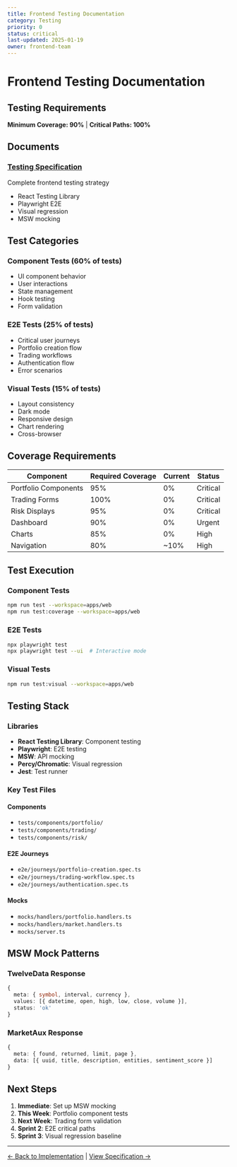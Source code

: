 ```yaml
---
title: Frontend Testing Documentation
category: Testing
priority: 0
status: critical
last-updated: 2025-01-19
owner: frontend-team
---
```


# Frontend Testing Documentation

##  Testing Requirements

**Minimum Coverage: 90%** | **Critical Paths: 100%**

## Documents

###  [Testing Specification](FRONTEND_TESTING.md)
Complete frontend testing strategy
- React Testing Library
- Playwright E2E
- Visual regression
- MSW mocking

## Test Categories

### Component Tests (60% of tests)
- UI component behavior
- User interactions
- State management
- Hook testing
- Form validation

### E2E Tests (25% of tests)
- Critical user journeys
- Portfolio creation flow
- Trading workflows
- Authentication flow
- Error scenarios

### Visual Tests (15% of tests)
- Layout consistency
- Dark mode
- Responsive design
- Chart rendering
- Cross-browser

## Coverage Requirements

| Component | Required Coverage | Current | Status |
|-----------|------------------|---------|--------|
| Portfolio Components | 95% | 0% |  Critical |
| Trading Forms | 100% | 0% |  Critical |
| Risk Displays | 95% | 0% |  Critical |
| Dashboard | 90% | 0% |  Urgent |
| Charts | 85% | 0% |  High |
| Navigation | 80% | ~10% |  High |

## Test Execution

### Component Tests
```bash
npm run test --workspace=apps/web
npm run test:coverage --workspace=apps/web
```

### E2E Tests
```bash
npx playwright test
npx playwright test --ui  # Interactive mode
```

### Visual Tests
```bash
npm run test:visual --workspace=apps/web
```

## Testing Stack

### Libraries
- **React Testing Library**: Component testing
- **Playwright**: E2E testing
- **MSW**: API mocking
- **Percy/Chromatic**: Visual regression
- **Jest**: Test runner

### Key Test Files

#### Components
- `tests/components/portfolio/`
- `tests/components/trading/`
- `tests/components/risk/`

#### E2E Journeys
- `e2e/journeys/portfolio-creation.spec.ts`
- `e2e/journeys/trading-workflow.spec.ts`
- `e2e/journeys/authentication.spec.ts`

#### Mocks
- `mocks/handlers/portfolio.handlers.ts`
- `mocks/handlers/market.handlers.ts`
- `mocks/server.ts`

## MSW Mock Patterns

### TwelveData Response
```typescript
{
  meta: { symbol, interval, currency },
  values: [{ datetime, open, high, low, close, volume }],
  status: 'ok'
}
```

### MarketAux Response
```typescript
{
  meta: { found, returned, limit, page },
  data: [{ uuid, title, description, entities, sentiment_score }]
}
```

## Next Steps

1. **Immediate**: Set up MSW mocking
2. **This Week**: Portfolio component tests
3. **Next Week**: Trading form validation
4. **Sprint 2**: E2E critical paths
5. **Sprint 3**: Visual regression baseline

---
[← Back to Implementation](../../README.md) | [View Specification →](FRONTEND_TESTING.md)